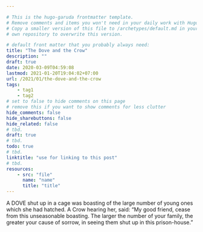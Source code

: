```yaml
---

# This is the hugo-garuda frontmatter template.
# Remove comments and items you won't need in your daily work with Hugo.
# Copy a smaller version of this file to /archetypes/default.md in your
# own repository to overwrite this version.

# default front matter that you probably always need:
title: "The Dove and the Crow"
description: ""
draft: true
date: 2020-03-09T04:59:08
lastmod: 2021-01-20T19:04:02+07:00
url: /2021/01/the-dove-and-the-crow
tags:
    - tag1
    - tag2
# set to false to hide comments on this page
# remove this if you want to show comments for less clutter
hide_comments: false
hide_sharebuttons: false
hide_related: false
# tbd.
draft: true
# tbd.
todo: true
# tbd.
linktitle: "use for linking to this post"
# tbd.
resources:
    - src: "file"
      name: "name"
      title: "title"
---
```

A DOVE shut up in a cage was boasting of the large number of young ones which she had hatched. A Crow hearing her, said: “My good friend, cease from this unseasonable boasting. The larger the number of your family, the greater your cause of sorrow, in seeing them shut up in this prison-house.”


